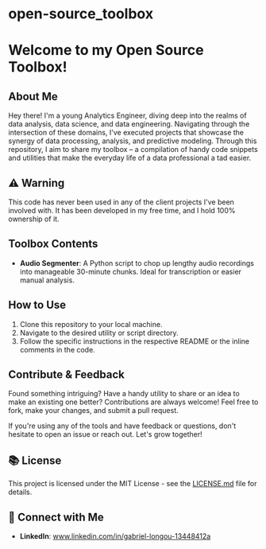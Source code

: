 # open-source_toolbox
# Welcome to my Open Source Toolbox!

## About Me
Hey there! I'm a young Analytics Engineer, diving deep into the realms of data analysis, data science, and data engineering. Navigating through the intersection of these domains, I've executed projects that showcase the synergy of data processing, analysis, and predictive modeling. Through this repository, I aim to share my toolbox – a compilation of handy code snippets and utilities that make the everyday life of a data professional a tad easier. 

## ⚠️ Warning
This code has never been used in any of the client projects I've been involved with. It has been developed in my free time, and I hold 100% ownership of it.

## Toolbox Contents
- **Audio Segmenter**: A Python script to chop up lengthy audio recordings into manageable 30-minute chunks. Ideal for transcription or easier manual analysis.

## How to Use
1. Clone this repository to your local machine.
2. Navigate to the desired utility or script directory.
3. Follow the specific instructions in the respective README or the inline comments in the code.

## Contribute & Feedback
Found something intriguing? Have a handy utility to share or an idea to make an existing one better? Contributions are always welcome! Feel free to fork, make your changes, and submit a pull request. 

If you're using any of the tools and have feedback or questions, don't hesitate to open an issue or reach out. Let's grow together!

## 📚 License
This project is licensed under the MIT License - see the [LICENSE.md](LICENSE.md) file for details.

## 🔗 Connect with Me
- **LinkedIn**: www.linkedin.com/in/gabriel-longou-13448412a

